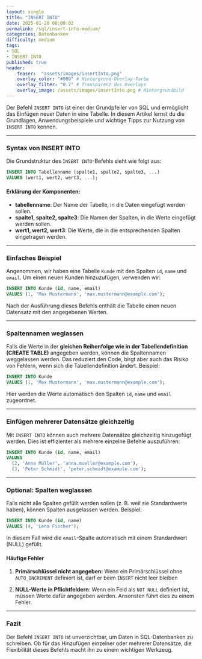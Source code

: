 ```yaml
---
layout: single
title: "INSERT INTO"
date: 2025-01-20 00:00:02
permalink: /sql/insert-into-medium/
categories: Datenbanken
difficulty: medium
tags:
- SQL
- INSERT INTO
published: true
header:
    teaser:  "assets/images/insertInto.png"
    overlay_color: "#000" # Hintergrund-Overlay-Farbe
    overlay_filter: "0.7" # Transparenz des Overlays
    overlay_image: /assets/images/insertInto.png # Hintergrundbild
---
```


Der Befehl `INSERT INTO` ist einer der Grundpfeiler von SQL und ermöglicht das Einfügen neuer Daten in eine Tabelle. In diesem Artikel lernst du die Grundlagen, Anwendungsbeispiele und wichtige Tipps zur Nutzung von `INSERT INTO` kennen.

---

### Syntax von INSERT INTO
Die Grundstruktur des `INSERT INTO`-Befehls sieht wie folgt aus:

```sql
INSERT INTO Tabellenname (spalte1, spalte2, spalte3, ...)
VALUES (wert1, wert2, wert3, ...);
```

#### Erklärung der Komponenten:
- **tabellenname**: Der Name der Tabelle, in die Daten eingefügt werden sollen.
- **spalte1, spalte2, spalte3**: Die Namen der Spalten, in die Werte eingefügt werden sollen.
- **wert1, wert2, wert3**: Die Werte, die in die entsprechenden Spalten eingetragen werden.

---

### Einfaches Beispiel
Angenommen, wir haben eine Tabelle `Kunde` mit den Spalten `id`, `name` und `email`. Um einen neuen Kunden hinzuzufügen, verwenden wir:

```sql
INSERT INTO Kunde (id, name, email)
VALUES (1, 'Max Mustermann', 'max.mustermann@example.com');
```

Nach der Ausführung dieses Befehls enthält die Tabelle einen neuen Datensatz mit den angegebenen Werten.

---

### Spaltennamen weglassen
Falls die Werte in der **gleichen Reihenfolge wie in der Tabellendefinition (CREATE TABLE)** angegeben werden, können die Spaltennamen weggelassen werden. Das reduziert den Code, birgt aber auch das Risiko von Fehlern, wenn sich die Tabellendefinition ändert. Beispiel:

```sql
INSERT INTO Kunde
VALUES (1, 'Max Mustermann', 'max.mustermann@example.com');
```

Hier werden die Werte automatisch den Spalten `id`, `name` und `email` zugeordnet.

---

### Einfügen mehrerer Datensätze gleichzeitig
Mit `INSERT INTO` können auch mehrere Datensätze gleichzeitig hinzugefügt werden. Dies ist effizienter als mehrere einzelne Befehle auszuführen:

```sql
INSERT INTO Kunde (id, name, email)
VALUES 
  (2, 'Anna Müller', 'anna.mueller@example.com'),
  (3, 'Peter Schmidt', 'peter.schmidt@example.com');
```

---

### Optional: Spalten weglassen
Falls nicht alle Spalten gefüllt werden sollen (z. B. weil sie Standardwerte haben), können Spalten ausgelassen werden. Beispiel:

```sql
INSERT INTO Kunde (id, name)
VALUES (4, 'Lena Fischer');
```

In diesem Fall wird die `email`-Spalte automatisch mit einem Standardwert (NULL) gefüllt.

#### Häufige Fehler
1.	**Primärschlüssel nicht angegeben:**
Wenn ein Primärschlüssel ohne `AUTO_INCREMENT` definiert ist, darf er beim `INSERT` nicht leer bleiben

1. **NULL-Werte in Pflichtfeldern**:
Wenn ein Feld als `NOT NULL` definiert ist, müssen Werte dafür angegeben werden. Ansonsten führt dies zu einem Fehler.

---

### Fazit
Der Befehl `INSERT INTO` ist unverzichtbar, um Daten in SQL-Datenbanken zu schreiben. Ob für das Hinzufügen einzelner oder mehrerer Datensätze, die Flexibilität dieses Befehls macht ihn zu einem wichtigen Werkzeug.

